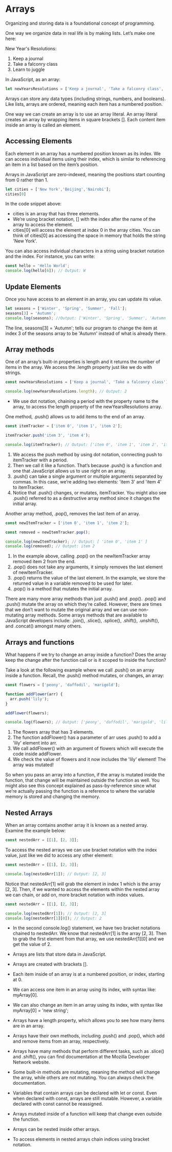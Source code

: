 # Arrays

Organizing and storing data is a foundational concept of programming.

One way we organize data in real life is by making lists. Let’s make one here:

New Year's Resolutions:
1. Keep a journal 
1. Take a falconry class
2. Learn to juggle

In JavaScript, as an array:

```js
let newYearsResolutions = ['Keep a journal', 'Take a falconry class', 'Learn to juggle'];
```

Arrays can store any data types (including strings, numbers, and booleans). Like lists, arrays are ordered, meaning each item has a numbered position.

One way we can create an array is to use an array literal. An array literal creates an array by wrapping items in square brackets []. Each content item inside an array is called an element.

## Accessing Elements

Each element in an array has a numbered position known as its index. We can access individual items using their index, which is similar to referencing an item in a list based on the item’s position.

Arrays in JavaScript are zero-indexed, meaning the positions start counting from 0 rather than 1. 

```js
let cities = ['New York','Beijing','Nairobi'];
cities[0]
```

In the code snippet above:

- cities is an array that has three elements.
- We’re using bracket notation, [] with the index after the name of the array to access the element.
- cities[0] will access the element at index 0 in the array cities. You can think of cities[0] as accessing the space in memory that holds the string 'New York'.

You can also access individual characters in a string using bracket notation and the index. For instance, you can write:

```js
const hello = 'Hello World';
console.log(hello[6]); // Output: W
```

## Update Elements

Once you have access to an element in an array, you can update its value.

```js
let seasons = ['Winter', 'Spring', 'Summer', 'Fall'];
seasons[3] = 'Autumn';
console.log(seasons); //Output: ['Winter', 'Spring', 'Summer', 'Autumn']
```

The line, seasons[3] = 'Autumn'; tells our program to change the item at index 3 of the seasons array to be 'Autumn' instead of what is already there.

## Array methods

One of an array’s built-in properties is length and it returns the number of items in the array. We access the .length property just like we do with strings.

```js
const newYearsResolutions = ['Keep a journal', 'Take a falconry class'];

console.log(newYearsResolutions.length); // Output: 2
```

- We use dot notation, chaining a period with the property name to the array, to access the length property of the newYearsResolutions array.

One method, .push() allows us to add items to the end of an array.

```js
const itemTracker = ['item 0', 'item 1', 'item 2'];

itemTracker.push('item 3', 'item 4');

console.log(itemTracker); // Output: ['item 0', 'item 1', 'item 2', 'item 3', 'item 4'];
```

1. We access the push method by using dot notation, connecting push to itemTracker with a period.
1. Then we call it like a function. That’s because .push() is a function and one that JavaScript allows us to use right on an array.
1. .push() can take a single argument or multiple arguments separated by commas. In this case, we’re adding two elements: 'item 3' and 'item 4' to itemTracker.
1. Notice that .push() changes, or mutates, itemTracker. You might also see .push() referred to as a destructive array method since it changes the initial array.

Another array method, .pop(), removes the last item of an array.

```js
const newItemTracker = ['item 0', 'item 1', 'item 2'];

const removed = newItemTracker.pop();

console.log(newItemTracker); // Output: [ 'item 0', 'item 1' ]
console.log(removed); // Output: item 2
```

1. In the example above, calling .pop() on the newItemTracker array removed item 2 from the end.
1. .pop() does not take any arguments, it simply removes the last element of newItemTracker.
1. .pop() returns the value of the last element. In the example, we store the returned value in a variable removed to be used for later.
1. .pop() is a method that mutates the initial array.

There are many more array methods than just .push() and .pop(). .pop() and .push() mutate the array on which they’re called. However, there are times that we don’t want to mutate the original array and we can use non-mutating array methods. Some arrays methods that are available to JavaScript developers include: .join(), .slice(), .splice(), .shift(), .unshift(), and .concat() amongst many others.

## Arrays and functions

What happens if we try to change an array inside a function? Does the array keep the change after the function call or is it scoped to inside the function?

Take a look at the following example where we call .push() on an array inside a function. Recall, the .push() method mutates, or changes, an array:

```js
const flowers = ['peony', 'daffodil', 'marigold'];

function addFlower(arr) {
  arr.push('lily');
}

addFlower(flowers);

console.log(flowers); // Output: ['peony', 'daffodil', 'marigold', 'lily']
```

1. The flowers array that has 3 elements.
1. The function addFlower() has a parameter of arr uses .push() to add a 'lily' element into arr.
1. We call addFlower() with an argument of flowers which will execute the code inside addFlower.
1. We check the value of flowers and it now includes the 'lily' element! The array was mutated!

So when you pass an array into a function, if the array is mutated inside the function, that change will be maintained outside the function as well. You might also see this concept explained as pass-by-reference since what we’re actually passing the function is a reference to where the variable memory is stored and changing the memory.

## Nested Arrays

When an array contains another array it is known as a nested array. Examine the example below:

```js
const nestedArr = [[1], [2, 3]];
```

To access the nested arrays we can use bracket notation with the index value, just like we did to access any other element:

```js
const nestedArr = [[1], [2, 3]];

console.log(nestedArr[1]); // Output: [2, 3]
```

Notice that nestedArr[1] will grab the element in index 1 which is the array [2, 3]. Then, if we wanted to access the elements within the nested array we can chain, or add on, more bracket notation with index values.

```js
const nestedArr = [[1], [2, 3]];

console.log(nestedArr[1]); // Output: [2, 3]
console.log(nestedArr[1][0]); // Output: 2
```

- In the second console.log() statement, we have two bracket notations chained to nestedArr. We know that nestedArr[1] is the array [2, 3]. Then to grab the first element from that array, we use nestedArr[1][0] and we get the value of 2.

- Arrays are lists that store data in JavaScript.
- Arrays are created with brackets [].
- Each item inside of an array is at a numbered position, or index, starting at 0.
- We can access one item in an array using its index, with syntax like: myArray[0].
- We can also change an item in an array using its index, with syntax like myArray[0] = 'new string';
- Arrays have a length property, which allows you to see how many items are in an array.
- Arrays have their own methods, including .push() and .pop(), which add and remove items from an array, respectively.
- Arrays have many methods that perform different tasks, such as .slice() and .shift(), you can find documentation at the Mozilla Developer Network website.
- Some built-in methods are mutating, meaning the method will change the array, while others are not mutating. You can always check the documentation.
- Variables that contain arrays can be declared with let or const. Even when declared with const, arrays are still mutable. However, a variable declared with const cannot be reassigned.
- Arrays mutated inside of a function will keep that change even outside the function.
- Arrays can be nested inside other arrays.
- To access elements in nested arrays chain indices using bracket notation.
